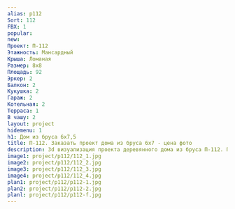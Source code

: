 ```yaml
---
alias: p112
Sort: 112
FBX: 1
popular: 
new: 
Проект: П-112
Этажность: Мансардный
Крыша: Ломаная
Размер: 8х8
Площадь: 92
Эркер: 2
Балкон: 2
Кукушка: 2
Гараж: 2
Котельная: 2
Терраса: 1
В чашу: 2
layout: project
hidemenu: 1
h1: Дом из бруса 6х7,5
title: П-112. Заказать проект дома из бруса 6х7 - цена фото
description: 3d визуализация проекта деревянного дома из бруса П-112. Площадь 92 м2, размер 6х7. Вы можете внести любые изменения в проект.
image1: project/p112/112_1.jpg
image2: project/p112/112_2.jpg
image3: project/p112/112_3.jpg
image4: project/p112/112_4.jpg
plan1: project/p112/p112-1.jpg
plan2: project/p112/p112-2.jpg
planl: project/p112/p112-f.jpg
---
```

